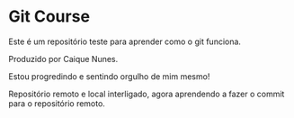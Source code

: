 # Git Course

Este é um repositório teste para aprender como o git funciona.

Produzido por Caique Nunes.

Estou progredindo e sentindo orgulho de mim mesmo!

Repositório remoto e local interligado, agora aprendendo a fazer o commit para o repositório remoto.
